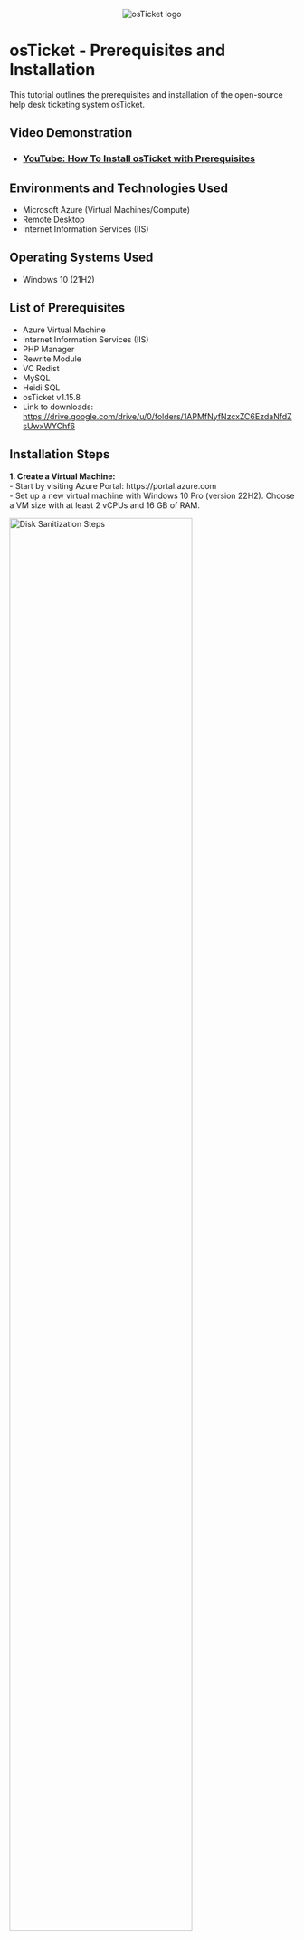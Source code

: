 <p align="center">
<img src="https://i.imgur.com/Clzj7Xs.png" alt="osTicket logo"/>
</p>

<h1>osTicket - Prerequisites and Installation</h1>
This tutorial outlines the prerequisites and installation of the open-source help desk ticketing system osTicket.<br />


<h2>Video Demonstration</h2>

- ### [YouTube: How To Install osTicket with Prerequisites](https://www.youtube.com)

<h2>Environments and Technologies Used</h2>

- Microsoft Azure (Virtual Machines/Compute)
- Remote Desktop
- Internet Information Services (IIS)

<h2>Operating Systems Used </h2>

- Windows 10</b> (21H2)

<h2>List of Prerequisites</h2>

- Azure Virtual Machine
- Internet Information Services (IIS)
- PHP Manager
- Rewrite Module
- VC Redist
- MySQL
- Heidi SQL
- osTicket v1.15.8
- Link to downloads: https://drive.google.com/drive/u/0/folders/1APMfNyfNzcxZC6EzdaNfdZsUwxWYChf6

<h2>Installation Steps</h2>


<p>
  <strong>1. Create a Virtual Machine:</strong><br>
  - Start by visiting Azure Portal: https://portal.azure.com<br>
  - Set up a new virtual machine with Windows 10 Pro (version 22H2). Choose a VM size with at least 2 vCPUs and 16 GB of RAM.
</p>

<p>
  <img src="https://i.imgur.com/RByMLDt.png" height="80%" width="80%" alt="Disk Sanitization Steps"/>
</p>

<p>
  <strong>2. Connect to Your Virtual Machine:</strong><br>
  - After setting up the VM, find the public IP address assigned to it in the Azure portal.<br>
  - Use the Remote Desktop Connection app to connect to your VM by entering the public IP address.
</p>

<br>

<p>
  <img src="https://i.imgur.com/k7sfYms.png" height="80%" width="80%" alt="Disk Sanitization Steps"/>
</p>

<p>
  <strong>3. Access Control Panel:</strong><br>
  - After connecting to your virtual machine, open the Control Panel.<br>
  - In the Control Panel, go to Programs and then click on Turn Windows features on or off.
</p>

<p>
  <img src="https://i.imgur.com/613NHYX.png" height="80%" width="80%" alt="Disk Sanitization Steps"/>
</p>

<p>
  <strong>4. Enable IIS and Required Features:</strong><br>
  - In the Windows Features menu, navigate to World Wide Web Services.<br>
  - Under Application Development Features, check the box for CGI and click OK.
</p>

<p>
  <img src="https://i.imgur.com/MgzUhQp.png" height="80%" width="80%" alt="Disk Sanitization Steps"/>
</p>

<p>
  <strong>5. Verify IIS Installation:</strong><br>
  - To confirm IIS is properly installed, open your web browser and type 127.0.0.1 in the address bar. You should see the default IIS landing page. This will confirm that the VM is now technically a web server.
</p>

<p>
  <img src="https://i.imgur.com/4LTlSVs.png" height="80%" width="80%" alt="Disk Sanitization Steps"/>
</p>

<p>
  <strong>6. Install the PHP Manager:</strong><br>
  - Download the PHP Manager from the installation files (PHPManagerForIIS_V1.5.0.msi).<br>
  - Run the installer and follow the setup wizard to complete the installation.
</p>

<p>
  <img src="https://i.imgur.com/JMqjfT3.png" height="80%" width="80%" alt="Disk Sanitization Steps"/>
</p>

<p>
  <strong>7. Install the Rewrite Module:</strong><br>
  - Download the Rewrite Module from the installation files (rewrite_amd64_en-US.msi).<br>
  - Run the installer and follow the setup wizard to complete the installation.
</p>

<p>
  <img src="https://i.imgur.com/RKNutAX.png" height="80%" width="80%" alt="Disk Sanitization Steps"/>
</p>

<p>
  <strong>8. Set Up PHP:</strong><br>
  - Create a folder named PHP in the *C:* drive.<br>
  - Extract PHP 7.3.8 from the installation files (php-7.3.8-nts-Win32-VC15-x866.zip) and select C:\PHP folder as the destination.
</p>

<p>
  <img src="https://i.imgur.com/XyuQhzY.png" height="80%" width="80%" alt="Disk Sanitization Steps"/>
</p>

<br>

<p>
  <strong>9. Install the Visual C++ Redistributable:</strong><br>
  - Download the VC_redist.x86.exe from the installation files.<br>
  - Run the installer and follow the setup wizard to complete the installation.
</p>

<p>
  <img src="https://i.imgur.com/DJmEXEB.png" height="80%" width="80%" alt="Disk Sanitization Steps"/>
</p>

<p>
  <strong>10. Install MySQL:</strong><br>
  - Download MySQL 5.5.62 (look for mysql-5.5.62-win32.msi) and run the installer.<br>
  - In the setup wizard, select Typical Setup and click Launch Configuration Wizard after installation.<br>
  - Choose Standard Configuration and set the root password to Password1.
</p>

<p>
  <img src="https://i.imgur.com/DJmEXEB.png" height="80%" width="80%" alt="Disk Sanitization Steps"/>
</p>

<p>
  <strong>11. Open IIS Manager:</strong><br>
  - After installing the necessary files, search for IIS in the Windows search bar and open Internet Information Services (IIS) Manager as an administrator. The program interface should appear like this.
</p>

<p>
  <img src="https://i.imgur.com/DJmEXEB.png" height="80%" width="80%" alt="Disk Sanitization Steps"/>
</p>

<p>
  <strong>12. Register PHP with IIS:</strong><br>
  - In IIS Manager, locate and click on PHP Manager.<br>
  - Select Register new PHP version.<br>
  - When prompted, provide the path to the PHP executable file (php-cgi.exe). Navigate to C:\PHP, and select the php-cgi.exe file.<br>
  - Finally, restart the IIS server to apply the changes.
</p>

<p>
  <img src="https://i.imgur.com/DJmEXEB.png" height="80%" width="80%" alt="Disk Sanitization Steps"/>
</p>

<br>

<p>
  <strong>13. Install osTicket v1.15.8:</strong><br>
  - Download osTicket v1.15.8 from the Installation Files folder.<br>
  - Extract the contents and copy the upload folder to C:\inetpub\wwwroot.<br>
  - Inside C:\inetpub\wwwroot, rename the upload folder to osTicket.<br>
  - Reload IIS for the changes to take effect.
</p>

<p>
  <img src="https://i.imgur.com/DJmEXEB.png" height="80%" width="80%" alt="Disk Sanitization Steps"/>
</p>

<p>
  <strong>14. Access osTicket through IIS:</strong><br>
  - In IIS Manager, navigate to Sites -> Default -> osTicket.<br>
  - On the right, click *Browse :80* to access osTicket in your web browser.<br>
    <strong>Enable Required PHP Extensions:</strong><br>
    - Go back to IIS Manager and navigate to Sites -> Default -> osTicket.<br>
    - Double-click on PHP Manager.<br>
    - Select Enable or Disable an Extension.<br>
    <strong>Enable the following extensions:</strong><br>
    - php_imap.dll<br>
    - php_intl.dll<br>
    - php_opcache.dll
</p>

<p>
  <img src="https://i.imgur.com/DJmEXEB.png" height="80%" width="80%" alt="Disk Sanitization Steps"/>
</p>

<p>
  <strong>15. Rename the Configuration File and Set Permissions:</strong><br>
  - Open File Explorer and navigate to the following directory: C:\inetpub\wwwroot\osTicket\include.<br>
  - Locate the file ost-sampleconfig.php and rename it to ost-config.php.<br>
  - After renaming the file, right-click on it and select Properties. In the Properties window, go to the Security tab and click on Advanced.<br>
  - Disable Inheritance by selecting Remove all inherited permissions from this object.<br>
    <strong>Add new permissions:</strong><br>
    1. Click Add.<br>
    2. In the dialog box, click Select a principal.<br>
    3. Type Everyone in the box and click Check Names.<br>
    4. Make sure Full Control is selected, and all other checkboxes are ticked.<br>
    5. Click Apply and then OK.
</p>

<p>
  <img src="https://i.imgur.com/DJmEXEB.png" height="80%" width="80%" alt="Disk Sanitization Steps"/>
</p>

<br>

<p>
  <strong>16. Complete osTicket Setup in the Browser:</strong><br>
  - In the browser, click Continue on the osTicket setup page.<br>
  - Fill out the required fields on the page, but leave the Database Settings section blank for now; we'll address that shortly.<br>
  - Download and install HeidiSQL from the Installation Files.<br>
  - Once HeidiSQL is installed, open the program and create a new session.<br>
  - Make sure the Username is set to root and the Password is Password1.<br>
  - After establishing the connection in HeidiSQL, return to the browser to complete the osTicket setup. Under the Database Settings section, enter root as the username and Password1 as the password.
</p>

<p>
  <img src="https://i.imgur.com/DJmEXEB.png" height="80%" width="80%" alt="Disk Sanitization Steps"/>
</p>

<p>
  <strong>17. Create a New Database in HeidiSQL:</strong><br>
  - In HeidiSQL, right-click on Unnamed on the left panel, select Create New, and then choose Database.<br>
  - Name the new database osTicket.<br>
  - Once the database is created, go back to the osTicket browser setup and enter osTicket as the database name under the MySQL Database section.<br>
  <strong>Cleanup and Final Permissions:</strong><br>
  - To complete the setup, we need to delete the setup folder:<br>
  - Navigate to C:\inetpub\wwwroot\osTicket\setup and delete the setup folder. Be sure to delete only this folder and not any other files or directories.<br>
  - After the cleanup, set the permissions of the ost-config.php file back to Read-only.
</p>

<p>
  <img src="https://i.imgur.com/DJmEXEB.png" height="80%" width="80%" alt="Disk Sanitization Steps"/>
</p>

<br>

<p>
  <strong>18. Complete the osTicket Setup:</strong><br>
  - The final step is to log in to osTicket via your browser.<br>
  - Congratulations! You have successfully installed and set up osTicket!
</p>

<p>
  <img src="https://i.imgur.com/DJmEXEB.png" height="80%" width="80%" alt="Disk Sanitization Steps"/>
</p>

